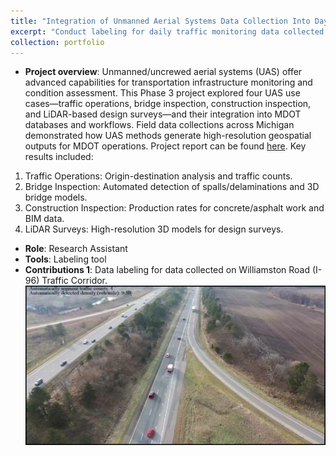```yaml
---
title: "Integration of Unmanned Aerial Systems Data Collection Into Day-to-Day Usage for Transportation Infrastructure – A Phase III Project"
excerpt: "Conduct labeling for daily traffic monitoring data collected via drones<br/> <img src='/images/portfolio3/object_detection_tracking.png' width='500' height='300'>"
collection: portfolio
---
```


- **Project overview**: Unmanned/uncrewed aerial systems (UAS) offer advanced capabilities for transportation infrastructure monitoring and condition assessment. This Phase 3 project explored four UAS use cases—traffic operations, bridge inspection, construction inspection, and LiDAR-based design surveys—and their integration into MDOT databases and workflows. Field data collections across Michigan demonstrated how UAS methods generate high-resolution geospatial outputs for MDOT operations. Project report can be found [here](https://rosap.ntl.bts.gov/view/dot/62974#:~:text=This%20Phase%203%20project%20focused,lidar%20UAS%20for%20design%20survey.). Key results included:  
1. Traffic Operations: Origin-destination analysis and    traffic counts.  
2. Bridge Inspection: Automated detection of spalls/delaminations and 3D bridge models.  
3. Construction Inspection: Production rates for concrete/asphalt work and BIM data.  
4. LiDAR Surveys: High-resolution 3D models for design surveys.  

- **Role**: Research Assistant  
- **Tools**: Labeling tool  
- **Contributions 1**: Data labeling for data collected on Williamston Road (I-96) Traffic Corridor.  
  <img src="/images/portfolio3/data_labeling.png" alt="Test" width="520" />
 
